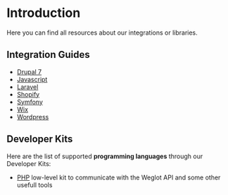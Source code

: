 # Introduction

Here you can find all resources about our integrations or libraries.

## Integration Guides

* [Drupal 7](integration-guides/drupal.md#getting-started)
* [Javascript](integration-guides/javascript.md#getting-started)
* [Laravel](integration-guides/laravel.md#installation)
* [Shopify](integration-guides/shopify.md)
* [Symfony](integration-guides/symfony.md#installation)
* [Wix](integration-guides/wix.md#getting-started)
* [Wordpress](integration-guides/wordpress.md#getting-started)

## Developer Kits

Here are the list of supported **programming languages** through our Developer Kits:

* [PHP](developer-kits/php.md#installation) low-level kit to communicate with the Weglot API and some other usefull tools 

